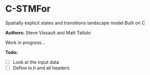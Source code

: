 C-STMFor
========

Spatially explicit states and transitions landscape model
Built on C

**Authors:** Steve Vissault and Matt Talluto

Work in progress...

**Todo:**

- [ ] Look at the input data
- [ ] Define io.h and all headers
